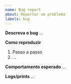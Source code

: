 ```yaml
---
name: Bug report
about: Reportar um problema
labels: bug
---
```


**Descreva o bug**
...

**Como reproduzir**
1. Passo a passo
2. ...

**Comportamento esperado**
...

**Logs/prints**
...
